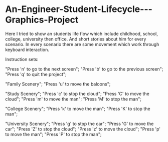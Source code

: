 # An-Engineer-Student-Lifecycle---Graphics-Project
Here I tried to show an students life flow which include childhood, school, college, university then office. And short stories about him for
every scenario. 
In every scenario there are some movement which work through keyboard interaction.

Instruction sets:

"Press 'n' to go to the next screen";
"Press 'b' to go to the previous screen";
"Press 'q' to quit the project";

"Family Scenery";
"Press 'u' to move the baloons";

"Study Scenery";
"Press 'c' to stop the cloud";
"Press 'C' to move the cloud";
"Press 'm' to move the man";
"Press 'M' to stop the man";

"College Scenery";
"Press 'k' to move the man";
"Press 'K' to stop the man";

"University Scenery";
"Press 'g' to stop the car";
"Press 'G' to move the car";
"Press 'Z' to stop the cloud";
"Press 'z' to move the cloud";
"Press 'p' to move the man";
"Press 'P' to stop the man";

